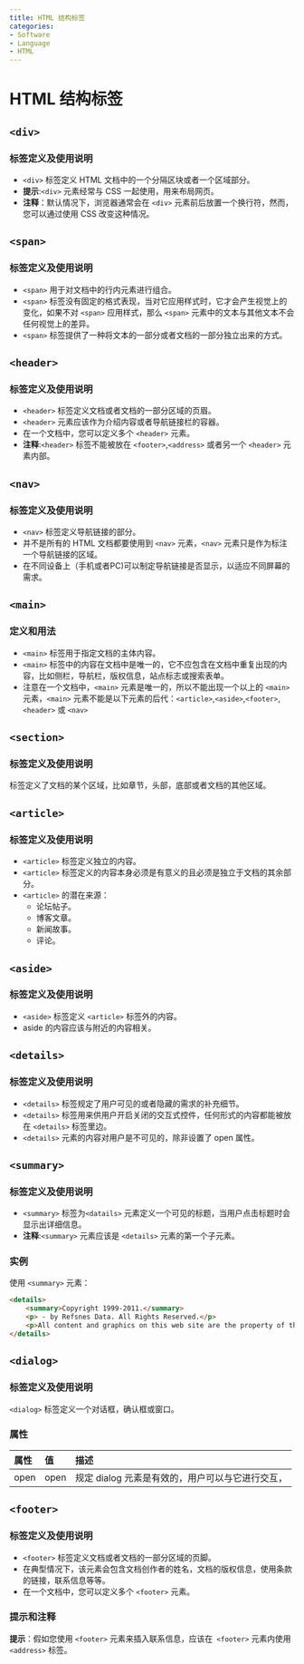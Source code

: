 ```yaml
---
title: HTML 结构标签
categories:
- Software
- Language
- HTML
---
```

# HTML 结构标签

## `<div>`

### 标签定义及使用说明

- `<div>` 标签定义 HTML 文档中的一个分隔区块或者一个区域部分。
- **提示**:`<div>` 元素经常与 CSS 一起使用，用来布局网页。
- **注释**：默认情况下，浏览器通常会在 `<div>` 元素前后放置一个换行符，然而，您可以通过使用 CSS 改变这种情况。

## `<span>`

### 标签定义及使用说明

- `<span>` 用于对文档中的行内元素进行组合。
- `<span>` 标签没有固定的格式表现，当对它应用样式时，它才会产生视觉上的变化，如果不对 `<span>` 应用样式，那么 `<span>` 元素中的文本与其他文本不会任何视觉上的差异。
- `<span>` 标签提供了一种将文本的一部分或者文档的一部分独立出来的方式。

## `<header>`

### 标签定义及使用说明

- `<header>` 标签定义文档或者文档的一部分区域的页眉。
- `<header>` 元素应该作为介绍内容或者导航链接栏的容器。
- 在一个文档中，您可以定义多个 `<header>` 元素。
- **注释**:`<header>` 标签不能被放在 `<footer>`,`<address>` 或者另一个 `<header>` 元素内部。

## `<nav>`

### 标签定义及使用说明

- `<nav>` 标签定义导航链接的部分。
- 并不是所有的 HTML 文档都要使用到 `<nav>` 元素，`<nav>` 元素只是作为标注一个导航链接的区域。
- 在不同设备上（手机或者PC)可以制定导航链接是否显示，以适应不同屏幕的需求。

## `<main>`

### 定义和用法

- `<main>` 标签用于指定文档的主体内容。
- `<main>` 标签中的内容在文档中是唯一的，它不应包含在文档中重复出现的内容，比如侧栏，导航栏，版权信息，站点标志或搜索表单。
- 注意在一个文档中，`<main>` 元素是唯一的，所以不能出现一个以上的 `<main>` 元素，`<main>` 元素不能是以下元素的后代：`<article>`,`<aside>`,`<footer>`,`<header>` 或 `<nav>`

## `<section>`

### 标签定义及使用说明

<section> 标签定义了文档的某个区域，比如章节，头部，底部或者文档的其他区域。

## `<article>`

### 标签定义及使用说明

- `<article>` 标签定义独立的内容。
- `<article>` 标签定义的内容本身必须是有意义的且必须是独立于文档的其余部分。
- `<article>` 的潜在来源：
    - 论坛帖子。
    - 博客文章。
    - 新闻故事。
    - 评论。

## `<aside>`

### 标签定义及使用说明

- `<aside>` 标签定义 `<article>` 标签外的内容。
- aside 的内容应该与附近的内容相关。

## `<details>`

### 标签定义及使用说明

- `<details>` 标签规定了用户可见的或者隐藏的需求的补充细节。
- `<details>` 标签用来供用户开启关闭的交互式控件，任何形式的内容都能被放在 `<details>` 标签里边。
- `<details>` 元素的内容对用户是不可见的，除非设置了 open 属性。

## `<summary>`

### 标签定义及使用说明

- `<summary>` 标签为`<datails>` 元素定义一个可见的标题，当用户点击标题时会显示出详细信息。
- **注释**:`<summary>` 元素应该是 `<details>` 元素的第一个子元素。

### 实例

使用 `<summary>` 元素：

```html
<details>
    <summary>Copyright 1999-2011.</summary>
    <p> - by Refsnes Data. All Rights Reserved.</p>
    <p>All content and graphics on this web site are the property of the company Refsnes Data.</p>
</details>
```



## `<dialog>`

### 标签定义及使用说明

`<dialog>` 标签定义一个对话框，确认框或窗口。

### 属性

| 属性 | 值   | 描述                                           |
| :--- | :--- | :--------------------------------------------- |
| open | open | 规定 dialog 元素是有效的，用户可以与它进行交互， |

## `<footer>`

### 标签定义及使用说明

- `<footer>` 标签定义文档或者文档的一部分区域的页脚。
- 在典型情况下，该元素会包含文档创作者的姓名，文档的版权信息，使用条款的链接，联系信息等等。
- 在一个文档中，您可以定义多个 `<footer>` 元素。

### 提示和注释

**提示**：假如您使用 `<footer>` 元素来插入联系信息，应该在` <footer>` 元素内使用`<address>` 标签。